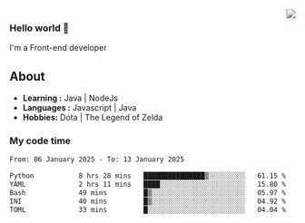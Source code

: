 <img align='right' src="https://github-readme-stats.vercel.app/api?username=jumodada&show_icons=true&theme=vue">

### Hello world 👋

I'm a Front-end developer 
    
## About
-  **Learning :** Java | NodeJs
-  **Languages :** Javascript | Java
-  **Hobbies:** Dota | The Legend of Zelda

### My code time

<!--START_SECTION:waka-->

```txt
From: 06 January 2025 - To: 13 January 2025

Python           8 hrs 28 mins   ███████████████▒░░░░░░░░░   61.15 %
YAML             2 hrs 11 mins   ████░░░░░░░░░░░░░░░░░░░░░   15.80 %
Bash             49 mins         █▒░░░░░░░░░░░░░░░░░░░░░░░   05.97 %
INI              40 mins         █▒░░░░░░░░░░░░░░░░░░░░░░░   04.92 %
TOML             33 mins         █░░░░░░░░░░░░░░░░░░░░░░░░   04.04 %
```

<!--END_SECTION:waka-->
